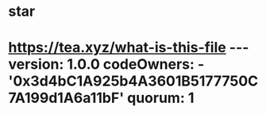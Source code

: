 # star
# https://tea.xyz/what-is-this-file --- version: 1.0.0 codeOwners:   - '0x3d4bC1A925b4A3601B5177750C7A199d1A6a11bF' quorum: 1
